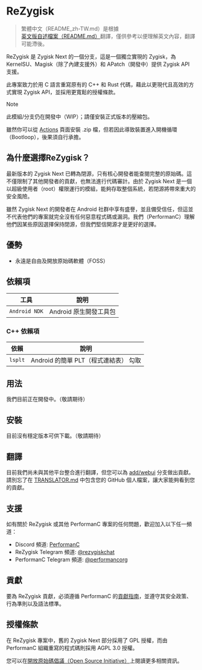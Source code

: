 # ReZygisk
> 繁體中文（README_zh-TW.md）是根據[英文版自述檔案（README.md）](https://github.com/PerformanC/ReZygisk/blob/main/README.md)翻譯，僅供參考以便理解英文內容，翻譯可能滯後。

ReZygisk 是 Zygisk Next 的一個分支，這是一個獨立實現的 Zygisk，為 KernelSU、Magisk（除了內建支援外）和 APatch（開發中）提供 Zygisk API 支援。

此專案致力於用 C 語言重寫原有的 C++ 和 Rust 代碼，藉此以更現代且高效的方式實現 Zygisk API，並採用更寬鬆的授權條款。

> [!NOTE]
> 此模組/分支仍在開發中（WIP）；請僅安裝正式版本的壓縮包。
>
> 雖然你可以從 [Actions](https://github.com/PerformanC/ReZygisk/actions) 頁面安裝 .zip 檔，但若因此導致裝置進入開機循環（Bootloop），後果須自行承擔。

## 為什麼選擇ReZygisk？

最新版本的 Zygisk Next 已轉為閉源，只有核心開發者能查閱完整的原始碼。這不僅限制了其他開發者的貢獻，也無法進行代碼審計。由於 Zygisk Next 是一個以超級使用者（root）權限運行的模組，能夠存取整個系統，若閉源將帶來重大的安全風險。

雖然 Zygisk Next 的開發者在 Android 社群中享有盛譽，並且備受信任，但這並不代表他們的專案就完全沒有任何惡意程式碼或漏洞。我們（PerformanC）理解他們因某些原因選擇保持閉源，但我們堅信開源才是更好的選擇。

## 優勢

- 永遠是自由及開放原始碼軟體（FOSS）

## 依賴項

| 工具            | 說明                            |
|-----------------|----------------------------------------|
| `Android NDK`   | Android 原生開發工具包     |

### C++ 依賴項

| 依賴 | 說明                   |
|------------|-------------------------------|
| `lsplt`    | Android 的簡單 PLT（程式連結表） 勾取   |

## 用法

我們目前正在開發中。（敬請期待）

## 安裝

目前沒有穩定版本可供下載。（敬請期待）

## 翻譯

目前我們尚未與其他平台整合進行翻譯，但您可以為 [add/webui](https://github.com/PerformanC/ReZygisk/tree/add/webui) 分支做出貢獻。請別忘了在 [TRANSLATOR.md](https://github.com/PerformanC/ReZygisk/blob/add/webui/TRANSLATOR.md) 中包含您的 GitHub 個人檔案，讓大家能夠看到您的貢獻。

## 支援
如有關於 ReZygisk 或其他 PerformanC 專案的任何問題，歡迎加入以下任一頻道：

- Discord 頻道: [PerformanC](https://discord.gg/uPveNfTuCJ)
- ReZygisk Telegram 頻道: [@rezygiskchat](https://t.me/rezygiskchat)
- PerformanC Telegram 頻道: [@performancorg](https://t.me/performancorg)

## 貢獻

要為 ReZygisk 貢獻，必須遵循 PerformanC 的[貢獻指南](https://github.com/PerformanC/contributing)，並遵守其安全政策、行為準則以及語法標準。

## 授權條款

在 ReZygisk 專案中，舊的 Zygisk Next 部分採用了 GPL 授權，而由 PerformanC 組織重寫的程式碼則採用 AGPL 3.0 授權。

您可以在[開放原始碼倡議（Open Source Initiative）](https://opensource.org/licenses/AGPL-3.0)上閱讀更多相關資訊。
